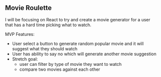 ## Movie Roulette

I will be focusing on React to try and create a movie generator for a user that has a hard time picking what to watch. 

MVP Features: 
  - User select a button to generate random popular movie and it will suggest what they should watch
  - User has ability to say no which will generate another movie suggestion
  - Stretch goal:
      - user can filter by type of movie they want to watch
      - compare two movies against each other
